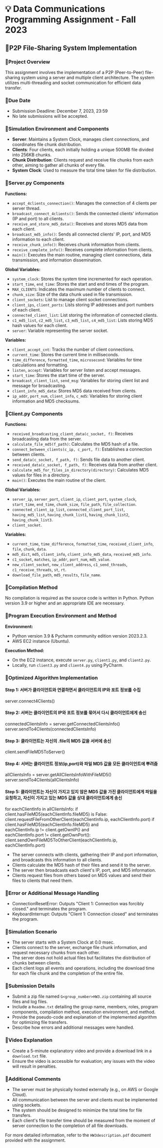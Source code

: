 # 💡 Data Communications Programming Assignment - Fall 2023

## 🌟P2P File-Sharing System Implementation

### 📘Project Overview

This assignment involves the implementation of a P2P (Peer-to-Peer) file-sharing system using a server and multiple client architecture. The system utilizes multi-threading and socket communication for efficient data transfer.

### 📘Due Date

- Submission Deadline: December 7, 2023, 23:59
- No late submissions will be accepted.

### 📘Simulation Environment and Components

- **Server**: Maintains a System Clock, manages client connections, and coordinates file chunk distribution.
- **Clients**: Four clients, each initially holding a unique 500MB file divided into 256KB chunks.
- **Chunk Distribution**: Clients request and receive file chunks from each other, aiming to gather all chunks of every file.
- **System Clock**: Used to measure the total time taken for file distribution.

### 📘Server.py Components

**Functions:**
- `accept_4clients_connection()`: Manages the connection of 4 clients per server thread.
- `broadcast_connect_4clients()`: Sends the connected clients' information (IP and port) to all clients.
- `receive_and_store_md5_data()`: Receives and stores MD5 data from each client.
- `broadcast_md5_info()`: Sends all connected clients' IP, port, and MD5 information to each client.
- `receive_chunk_info()`: Receives chunk information from clients.
- `receive_complete_info()`: Receives complete information from clients.
- `main()`: Executes the main routine, managing client connections, data transmission, and information dissemination.

**Global Variables:**
- `system_clock`: Stores the system time incremented for each operation.
- `start_time`, `end_time`: Stores the start and end times of the program.
- `MAX_CLIENTS`: Indicates the maximum number of clients to connect.
- `chunk_size`: Size of the data chunk used in file transmission.
- `client_sockets`: List to manage client socket connections.
- `client_ips`, `client_ports`: Lists storing IP addresses and port numbers of each client.
- `connected_client_list`: List storing the information of connected clients.
- `c1_md5_list`, `c2_md5_list`, `c3_md5_list`, `c4_md5_list`: Lists storing MD5 hash values for each client.
- `server`: Variable representing the server socket.

**Variables:**
- `client_accept_cnt`: Tracks the number of client connections.
- `current_time`: Stores the current time in milliseconds.
- `time_difference`, `formatted_time`, `microsecond`: Variables for time calculations and formatting.
- `listen`, `accept`: Variables for server listen and accept messages.
- `start_time`: Stores the start time of the server.
- `broadcast_client_list`, `send_msg`: Variables for storing client list and message for broadcasting.
- `client_info_md5_data`: Stores MD5 data received from clients.
- `ip_addr`, `port_num`, `client_info`, `c_md5`: Variables for storing client information and MD5 checksums.

### 📘Client.py Components

**Functions:**
- `received_broadcasting_client_data(c_socket, f)`: Receives broadcasting data from the server.
- `calculate_file_md5(f_path)`: Calculates the MD5 hash of a file.
- `connect_between_clients(c_ip, c_port, f)`: Establishes a connection between clients.
- `send_data(c_socket, f_path, f)`: Sends file data to another client.
- `received_data(c_socket, f_path, f)`: Receives data from another client.
- `calculate_md5_for_files_in_directory(directory)`: Calculates MD5 values for files in a directory.
- `main()`: Executes the main routine of the client.

**Global Variables:**
- `server_ip`, `server_port`, `client_ip`, `client_port`, `system_clock`, `start_time`, `end_time`, `chunk_size`, `file_path`, `file_collection`.
- `connected_client_ip_list`, `connected_client_port_list`, `having_md5_list`, `having_chunk_list1`, `having_chunk_list2`, `having_chunk_list3`.
- `client_socket`.

**Variables:**
- `current_time`, `time_difference`, `formatted_time`, `received_client_info`, `file`, `chunk`, `data`.
- `md5_dict`, `md5`, `client_info`, `client_info_md5_data`, `received_md5_info`.
- `c1_socket`, `matches`, `ip_addr`, `port_num`, `md5_value`.
- `new_client_socket`, `new_client_address`, `c1_send_threads`, `c1_receive_threads`, `st`, `rt`.
- `download_file_path`, `md5_results`, `file_name`.

### 📘Compilation Method

No compilation is required as the source code is written in Python. Python version 3.9 or higher and an appropriate IDE are necessary.

### 📘Program Execution Environment and Method

**Environment:**
- Python version 3.9 & Pycharm community edition version 2023.2.3.
- AWS EC2 instance (Ubuntu).

**Execution Method:**
- On the EC2 instance, execute `server.py`, `client1.py`, and `client2.py`.
- Locally, run `client3.py` and `client4.py` using PyCharm.

### 📘Optimized Algorithm Implementation

#### Step 1: 서버가 클라이언트와 연결하면서 클라이언트의 IP와 포트 정보를 수집
server.connect4Clients()

#### Step 2: 서버는 클라이언트의 IP와 포트 정보를 묶어서 다시 클라이언트에게 송신
connectedClientsInfo = server.getConnectedClientsInfo()
server.sendTo4Clients(connectedClientsInfo)

#### Step 3: 클라이언트는 자신의 .file의 MD5 값을 서버에 송신
client.sendFileMD5ToServer()

#### Step 4: 서버는 클라이언트 정보(ip,port)와 파일 MD5 값을 모든 클라이언트에 뿌려줌
allClientsInfo = server.getAllClientsInfoWithFileMD5()
server.sendTo4Clients(allClientsInfo)

#### Step 5: 클라이언트는 자신이 가지고 있지 않은 MD5 값을 가진 클라이언트에게 파일을 요청하고, 자신이 가지고 있는 MD5 값을 상대 클라이언트에게 송신
for eachClientInfo in allClientsInfo:
    if client.hasFileMD5(eachClientInfo.fileMD5) is False:
        client.requestFileFromOtherClient(eachClientInfo.ip, eachClientInfo.port)
    if client.hasFileMD5(eachClientInfo.fileMD5) and \
            eachClientInfo.ip != client.getOwnIP() and \
            eachClientInfo.port != client.getOwnPort():
        client.sendOwnFileMD5ToOtherClient(eachClientInfo.ip, eachClientInfo.port)

- The server connects with clients, gathering their IP and port information, and broadcasts this information to all clients.
- Clients calculate the MD5 hash of their files and send it to the server.
- The server then broadcasts each client's IP, port, and MD5 information.
- Clients request files from others based on MD5 values and send their files to clients that need them.

### 📘Error or Additional Message Handling

- ConnectionResetError: Outputs "Client 1: Connection was forcibly closed." and terminates the program.
- KeyboardInterrupt: Outputs "Client 1: Connection closed" and terminates the program.

### 🚀Simulation Scenario

- The server starts with a System Clock at 0.0 msec.
- Clients connect to the server, exchange file chunk information, and request necessary chunks from each other.
- The server does not hold actual files but facilitates the distribution of chunks between clients.
- Each client logs all events and operations, including the download time for each file chunk and the completion of the entire file.

### 🚀Submission Details

- Submit a zip file named `G<group_number>HW3.zip` containing all source files and log files.
- Include a `Readme.txt` detailing the group name, members, roles, program components, compilation method, execution environment, and method.
- Provide the pseudo-code and explanation of the implemented algorithm for optimizing file transfers.
- Describe how errors and additional messages were handled.

### 🚀Video Explanation

- Create a 5-minute explanatory video and provide a download link in a `download.txt` file.
- Ensure the video is accessible for evaluation; any issues with the video will result in penalties.

### 🚀Additional Comments

- The server must be physically hosted externally (e.g., on AWS or Google Cloud).
- All communication between the server and clients must be implemented using sockets.
- The system should be designed to minimize the total time for file transfers.
- Each client's file transfer time should be measured from the moment of server connection to the completion of all file downloads.

For more detailed information, refer to the `HW3description.pdf` document provided with the assignment.
